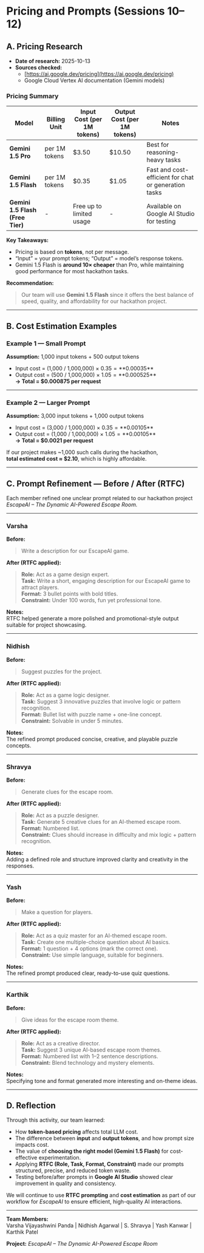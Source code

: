 # Pricing and Prompts (Sessions 10–12)

## A. Pricing Research
- **Date of research:** 2025-10-13  
- **Sources checked:**  
  - [https://ai.google.dev/pricing](https://ai.google.dev/pricing)  
  - Google Cloud Vertex AI documentation (Gemini models)  

### Pricing Summary

| Model | Billing Unit | Input Cost (per 1M tokens) | Output Cost (per 1M tokens) | Notes |
|--------|---------------|-----------------------------|------------------------------|--------|
| **Gemini 1.5 Pro** | per 1M tokens | $3.50 | $10.50 | Best for reasoning-heavy tasks |
| **Gemini 1.5 Flash** | per 1M tokens | $0.35 | $1.05 | Fast and cost-efficient for chat or generation tasks |
| **Gemini 1.5 Flash (Free Tier)** | - | Free up to limited usage | - | Available on Google AI Studio for testing |

**Key Takeaways:**  
- Pricing is based on **tokens**, not per message.  
- “Input” = your prompt tokens; “Output” = model’s response tokens.  
- Gemini 1.5 Flash is **around 10× cheaper** than Pro, while maintaining good performance for most hackathon tasks.

**Recommendation:**  
> Our team will use **Gemini 1.5 Flash** since it offers the best balance of speed, quality, and affordability for our hackathon project.

---

## B. Cost Estimation Examples

### Example 1 — Small Prompt
**Assumption:** 1,000 input tokens + 500 output tokens  
- Input cost = (1,000 / 1,000,000) × $0.35 = **$0.00035**  
- Output cost = (500 / 1,000,000) × $1.05 = **$0.000525**  
**→ Total = $0.000875 per request**

---

### Example 2 — Larger Prompt
**Assumption:** 3,000 input tokens + 1,000 output tokens  
- Input cost = (3,000 / 1,000,000) × $0.35 = **$0.00105**  
- Output cost = (1,000 / 1,000,000) × $1.05 = **$0.00105**  
**→ Total = $0.0021 per request**

If our project makes ~1,000 such calls during the hackathon,  
**total estimated cost ≈ $2.10**, which is highly affordable.

---

## C. Prompt Refinement — Before / After (RTFC)

Each member refined one unclear prompt related to our hackathon project *EscapeAI – The Dynamic AI-Powered Escape Room.*

---

### Varsha
**Before:**  
> Write a description for our EscapeAI game.

**After (RTFC applied):**  
> **Role:** Act as a game design expert.  
> **Task:** Write a short, engaging description for our EscapeAI game to attract players.  
> **Format:** 3 bullet points with bold titles.  
> **Constraint:** Under 100 words, fun yet professional tone.

**Notes:**  
RTFC helped generate a more polished and promotional-style output suitable for project showcasing.

---

### Nidhish
**Before:**  
> Suggest puzzles for the project.

**After (RTFC applied):**  
> **Role:** Act as a game logic designer.  
> **Task:** Suggest 3 innovative puzzles that involve logic or pattern recognition.  
> **Format:** Bullet list with puzzle name + one-line concept.  
> **Constraint:** Solvable in under 5 minutes.

**Notes:**  
The refined prompt produced concise, creative, and playable puzzle concepts.

---

### Shravya
**Before:**  
> Generate clues for the escape room.

**After (RTFC applied):**  
> **Role:** Act as a puzzle designer.  
> **Task:** Generate 5 creative clues for an AI-themed escape room.  
> **Format:** Numbered list.  
> **Constraint:** Clues should increase in difficulty and mix logic + pattern recognition.

**Notes:**  
Adding a defined role and structure improved clarity and creativity in the responses.

---

### Yash
**Before:**  
> Make a question for players.

**After (RTFC applied):**  
> **Role:** Act as a quiz master for an AI-themed escape room.  
> **Task:** Create one multiple-choice question about AI basics.  
> **Format:** 1 question + 4 options (mark the correct one).  
> **Constraint:** Use simple language, suitable for beginners.

**Notes:**  
The refined prompt produced clear, ready-to-use quiz questions.

---

### Karthik
**Before:**  
> Give ideas for the escape room theme.

**After (RTFC applied):**  
> **Role:** Act as a creative director.  
> **Task:** Suggest 3 unique AI-based escape room themes.  
> **Format:** Numbered list with 1–2 sentence descriptions.  
> **Constraint:** Blend technology and mystery elements.

**Notes:**  
Specifying tone and format generated more interesting and on-theme ideas.

---

## D. Reflection

Through this activity, our team learned:

- How **token-based pricing** affects total LLM cost.  
- The difference between **input** and **output tokens**, and how prompt size impacts cost.  
- The value of **choosing the right model (Gemini 1.5 Flash)** for cost-effective experimentation.  
- Applying **RTFC (Role, Task, Format, Constraint)** made our prompts structured, precise, and reduced token waste.  
- Testing before/after prompts in **Google AI Studio** showed clear improvement in quality and consistency.  

We will continue to use **RTFC prompting** and **cost estimation** as part of our workflow for *EscapeAI* to ensure efficient, high-quality AI interactions.

---

**Team Members:**  
Varsha Vijayashwini Panda |  Nidhish Agarwal |  S. Shravya | Yash Kanwar | Karthik Patel 

**Project:** *EscapeAI – The Dynamic AI-Powered Escape Room*
